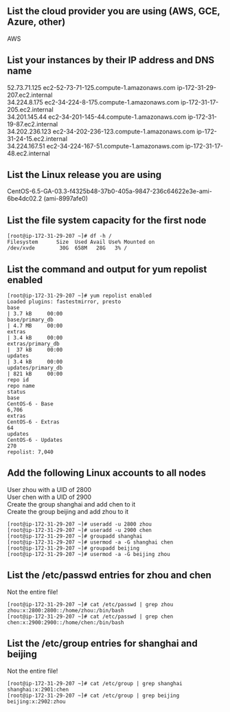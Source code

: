 ## List the cloud provider you are using (AWS, GCE, Azure, other)
AWS

## List your instances by their IP address and DNS name
52.73.71.125 ec2-52-73-71-125.compute-1.amazonaws.com ip-172-31-29-207.ec2.internal  
34.224.8.175 ec2-34-224-8-175.compute-1.amazonaws.com ip-172-31-17-205.ec2.internal  
34.201.145.44 ec2-34-201-145-44.compute-1.amazonaws.com ip-172-31-19-87.ec2.internal  
34.202.236.123 ec2-34-202-236-123.compute-1.amazonaws.com ip-172-31-24-15.ec2.internal  
34.224.167.51 ec2-34-224-167-51.compute-1.amazonaws.com ip-172-31-17-48.ec2.internal  

## List the Linux release you are using
CentOS-6.5-GA-03.3-f4325b48-37b0-405a-9847-236c64622e3e-ami-6be4dc02.2 (ami-8997afe0)

## List the file system capacity for the first node
```
[root@ip-172-31-29-207 ~]# df -h /
Filesystem      Size  Used Avail Use% Mounted on
/dev/xvde        30G  658M   28G   3% /
```

## List the command and output for yum repolist enabled
```
[root@ip-172-31-29-207 ~]# yum repolist enabled
Loaded plugins: fastestmirror, presto
base                                                                                                                                                | 3.7 kB     00:00     
base/primary_db                                                                                                                                     | 4.7 MB     00:00     
extras                                                                                                                                              | 3.4 kB     00:00     
extras/primary_db                                                                                                                                   |  37 kB     00:00     
updates                                                                                                                                             | 3.4 kB     00:00     
updates/primary_db                                                                                                                                  | 821 kB     00:00     
repo id                                                                      repo name                                                                               status
base                                                                         CentOS-6 - Base                                                                         6,706
extras                                                                       CentOS-6 - Extras                                                                          64
updates                                                                      CentOS-6 - Updates                                                                        270
repolist: 7,040
```

## Add the following Linux accounts to all nodes
User zhou with a UID of 2800  
User chen with a UID of 2900  
Create the group shanghai and add chen to it  
Create the group beijing and add zhou to it  
```
[root@ip-172-31-29-207 ~]# useradd -u 2800 zhou
[root@ip-172-31-29-207 ~]# useradd -u 2900 chen
[root@ip-172-31-29-207 ~]# groupadd shanghai
[root@ip-172-31-29-207 ~]# usermod -a -G shanghai chen
[root@ip-172-31-29-207 ~]# groupadd beijing 
[root@ip-172-31-29-207 ~]# usermod -a -G beijing zhou 
```

## List the /etc/passwd entries for zhou and chen
Not the entire file!
```
[root@ip-172-31-29-207 ~]# cat /etc/passwd | grep zhou
zhou:x:2800:2800::/home/zhou:/bin/bash
[root@ip-172-31-29-207 ~]# cat /etc/passwd | grep chen
chen:x:2900:2900::/home/chen:/bin/bash
```

## List the /etc/group entries for shanghai and beijing
Not the entire file!
```
[root@ip-172-31-29-207 ~]# cat /etc/group | grep shanghai
shanghai:x:2901:chen
[root@ip-172-31-29-207 ~]# cat /etc/group | grep beijing
beijing:x:2902:zhou
```
